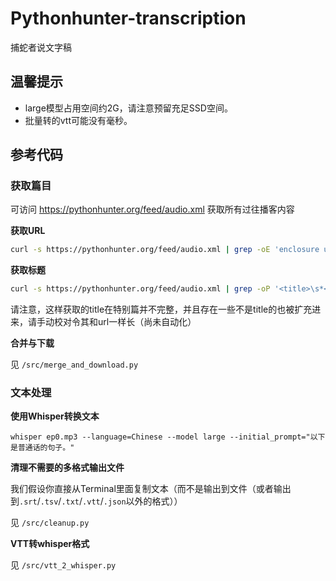 # Pythonhunter-transcription

捕蛇者说文字稿

## 温馨提示

+ large模型占用空间约2G，请注意预留充足SSD空间。
+ 批量转的vtt可能没有毫秒。

## 参考代码

### 获取篇目

可访问 https://pythonhunter.org/feed/audio.xml 获取所有过往播客内容

**获取URL**

```bash
curl -s https://pythonhunter.org/feed/audio.xml | grep -oE 'enclosure url="([^"]+)"' | cut -d\" -f 2 > meta_url.txt
```

**获取标题**

```bash
curl -s https://pythonhunter.org/feed/audio.xml | grep -oP '<title>\s*<!\[CDATA\[\K[^]]*' > meta_title.txt
```

请注意，这样获取的title在特别篇并不完整，并且存在一些不是title的也被扩充进来，请手动校对令其和url一样长（尚未自动化）

**合并与下载**

见 `/src/merge_and_download.py` 

### 文本处理

**使用Whisper转换文本**

```shell
whisper ep0.mp3 --language=Chinese --model large --initial_prompt="以下是普通话的句子。"
```

**清理不需要的多格式输出文件**

我们假设你直接从Terminal里面复制文本（而不是输出到文件（或者输出到`.srt`/`.tsv`/`.txt`/`.vtt`/`.json`以外的格式））

见 `/src/cleanup.py` 

**VTT转whisper格式**

见 `/src/vtt_2_whisper.py` 